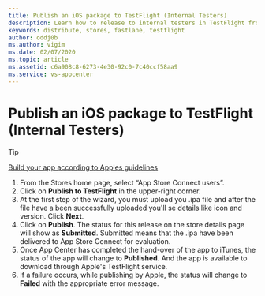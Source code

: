```yaml
---
title: Publish an iOS package to TestFlight (Internal Testers)
description: Learn how to release to internal testers in TestFlight from App Center
keywords: distribute, stores, fastlane, testflight
author: oddj0b
ms.author: vigim
ms.date: 02/07/2020
ms.topic: article
ms.assetid: c6a908c8-6273-4e30-92c0-7c40ccf58aa9
ms.service: vs-appcenter
---
```


# Publish an iOS package to TestFlight (Internal Testers)

> [!TIP]
> [Build your app according to Apples guidelines](https://developer.apple.com/app-store/submissions/)

1. From the Stores home page, select “App Store Connect users”.
2. Click on **Publish to TestFlight** in the upper-right corner.
3. At the first step of the wizard, you must upload you .ipa file and after the file have a been successfully uploaded you'll se details like icon and version. Click **Next**.
4. Click on **Publish**. The status for this release on the store details page will show as **Submitted**. Submitted means that the .ipa have been delivered to App Store Connect for evaluation.
5. Once App Center has completed the hand-over of the app to iTunes, the status of the app will change to **Published**. And the app is available to download through Apple's TestFlight service.
6. If a failure occurs, while publishing by Apple, the status will change to **Failed** with the appropriate error message.
